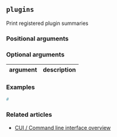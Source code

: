 ## `plugins`
Print registered plugin summaries

### Positional arguments

### Optional arguments
| argument | description |
| --- | --- |

### Examples
```bash
#
```

### Related articles
* [CUI / Command line interface overview](/CLI)
